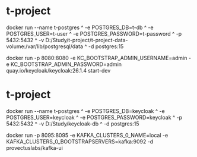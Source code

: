 # t-project
docker run --name t-postgres ^
-e POSTGRES_DB=t-db ^
-e POSTGRES_USER=t-user ^
-e POSTGRES_PASSWORD=t-password ^
-p 5432:5432 ^
-v D:/Study/t-project/t-project-data-volume:/var/lib/postgresql/data ^
-d postgres:15


docker run -p 8080:8080 -e KC_BOOTSTRAP_ADMIN_USERNAME=admin -e KC_BOOTSTRAP_ADMIN_PASSWORD=admin quay.io/keycloak/keycloak:26.1.4 start-dev

# t-project
docker run --name t-postgres ^
-e POSTGRES_DB=keycloak ^
-e POSTGRES_USER=keycloak ^
-e POSTGRES_PASSWORD=keycloak ^
-p 5432:5432 ^
-v D:/Study/keycloak-db ^
-d postgres:15

docker run -p 8095:8095 -e KAFKA_CLUSTERS_0_NAME=local -e KAFKA_CLUSTERS_0_BOOTSTRAPSERVERS=kafka:9092 -d provectuslabs/kafka-ui